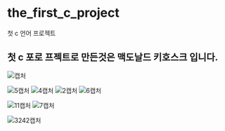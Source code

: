 the_first_c_project
==========
첫 c 언어 프로젝트

첫 c 포로 프젝트로 만든것은 맥도날드 키호스크 입니다.
-----------------
![캡처](https://github.com/icerice06/the_first_c_project/assets/117147980/3d0cb5ef-5e69-4d3e-9ad4-743a0d3d1c6f)


![5캡처](https://github.com/icerice06/the_first_c_project/assets/117147980/673a9966-2945-4dcc-8cd5-bd89157db5e8)
![4캡처](https://github.com/icerice06/the_first_c_project/assets/117147980/4459a75e-9264-401f-9e7c-11f0f8770d15)
![2캡처](https://github.com/icerice06/the_first_c_project/assets/117147980/aad25cda-9110-42b1-8f4f-1f3cda170d44)
![6캡처](https://github.com/icerice06/the_first_c_project/assets/117147980/ddbce919-4aa9-45e9-bcf8-d9dbbc5ac807)


![11캡처](https://github.com/icerice06/the_first_c_project/assets/117147980/4fbc700e-1656-4f32-b791-8d6014c03fad)
![7캡처](https://github.com/icerice06/the_first_c_project/assets/117147980/4ee411d1-b71b-47ea-bcc0-9a0ad2a1a697)


![3242캡처](https://github.com/icerice06/the_first_c_project/assets/117147980/af756555-ce31-4028-99fd-09c172380f64)
